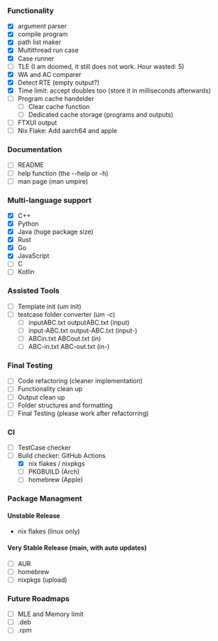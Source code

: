 ### Functionality
- [x] argument parser
- [x] compile program
- [x] path list maker
- [x] Multithread run case
- [x] Case runner
- [ ] TLE (I am doomed, it still does not work. Hour wasted: 5)
- [x] WA and AC comparer
- [x] Detect RTE (empty output?)
- [x] Time limit: accept doubles too (store it in milliseconds afterwards)
- [ ] Program cache handelder
    - [ ] Clear cache function
    - [ ] Dedicated cache storage (programs and outputs)
- [ ] FTXUI output
- [ ] Nix Flake: Add aarch64 and apple

### Documentation
- [ ] README
- [ ] help function (the --help or -h)
- [ ] man page (man umpire)

### Multi-language support
- [x] C++
- [x] Python
- [x] Java (huge package size)
- [x] Rust
- [x] Go
- [x] JavaScript
- [ ] C
- [ ] Kotlin

### Assisted Tools
- [ ] Template init (um init)
- [ ] testcase folder converter (um -c)
    - [ ] inputABC.txt outputABC.txt (input)
    - [ ] input-ABC.txt output-ABC.txt (input-) 
    - [ ] ABCin.txt ABCout.txt (in)
    - [ ] ABC-in.txt ABC-out.txt (in-)

### Final Testing
- [ ] Code refactoring (cleaner implementation)
- [ ] Functionality clean up
- [ ] Output clean up
- [ ] Folder structures and formatting
- [ ] Final Testing (please work after refactorring)

### CI
- [ ] TestCase checker
- [ ] Build checker: GitHub Actions
  - [x] nix flakes / nixpkgs
  - [ ] PKGBUILD (Arch)
  - [ ] homebrew (Apple)

### Package Managment
#### Unstable Release
- nix flakes (linux only)

#### Very Stable Release (main, with auto updates)
- [ ] AUR 
- [ ] homebrew
- [ ] nixpkgs (upload)

### Future Roadmaps
- [ ] MLE and Memory limit
- [ ] .deb
- [ ] .rpm
